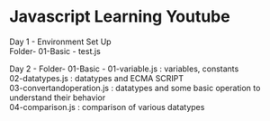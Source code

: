 # Javascript Learning Youtube

Day 1 - Environment Set Up <br>
        Folder- 01-Basic - test.js

Day 2 - Folder- 01-Basic - 01-variable.js : variables, constants<br>
                           02-datatypes.js : datatypes  and ECMA SCRIPT<br>
                           03-convertandoperation.js : datatypes and some basic operation to understand their behavior<br>
                           04-comparison.js : comparison of various datatypes<br>
